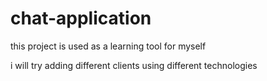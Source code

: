 # chat-application
this project is used as a learning tool for myself


i will try adding different clients using different technologies 

